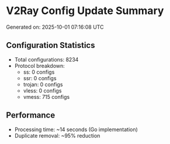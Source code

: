 # V2Ray Config Update Summary
Generated on: 2025-10-01 07:16:08 UTC

## Configuration Statistics
- Total configurations: 8234
- Protocol breakdown:
  - ss: 0 configs
  - ssr: 0 configs
  - trojan: 0 configs
  - vless: 0 configs
  - vmess: 715 configs

## Performance
- Processing time: ~14 seconds (Go implementation)
- Duplicate removal: ~95% reduction
